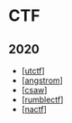 # CTF

## 2020

- [[utctf]]
- [[angstrom]]
- [[csaw]]
- [[rumblectf]]
- [[nactf]]

[//begin]: # "Autogenerated link references for markdown compatibility"
[utctf]: 2020/utctf/utctf "UTCTF 2020"
[angstrom]: 2020/angstrom/angstrom "ångstromCTF"
[csaw]: 2020/csaw/flask_caching/csaw "CSAW Qualifiers 2020"
[rumblectf]: 2020/rumblectf/rumblectf "CyberSecurity Rumble CTF"
[nactf]: 2020/nactf/nactf "NACTF"
[//end]: # "Autogenerated link references"